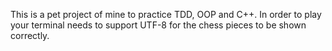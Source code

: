 This is a pet project of mine to practice TDD, OOP and C++.
In order to play your terminal needs to support UTF-8 for the chess pieces to be shown correctly.

